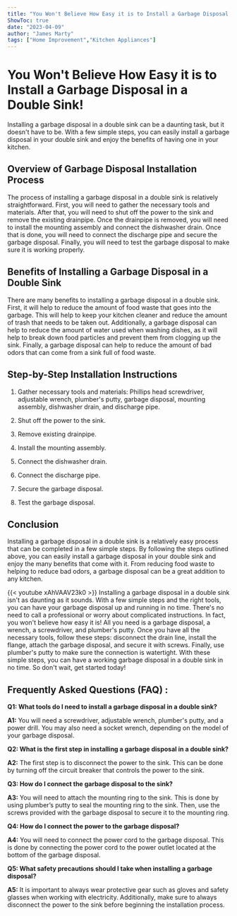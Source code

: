 ```yaml
---
title: "You Won't Believe How Easy it is to Install a Garbage Disposal in a Double Sink!"
ShowToc: true 
date: "2023-04-09"
author: "James Marty" 
tags: ["Home Improvement","Kitchen Appliances"]
---
```

# You Won't Believe How Easy it is to Install a Garbage Disposal in a Double Sink!

Installing a garbage disposal in a double sink can be a daunting task, but it doesn't have to be. With a few simple steps, you can easily install a garbage disposal in your double sink and enjoy the benefits of having one in your kitchen.

## Overview of Garbage Disposal Installation Process

The process of installing a garbage disposal in a double sink is relatively straightforward. First, you will need to gather the necessary tools and materials. After that, you will need to shut off the power to the sink and remove the existing drainpipe. Once the drainpipe is removed, you will need to install the mounting assembly and connect the dishwasher drain. Once that is done, you will need to connect the discharge pipe and secure the garbage disposal. Finally, you will need to test the garbage disposal to make sure it is working properly.

## Benefits of Installing a Garbage Disposal in a Double Sink

There are many benefits to installing a garbage disposal in a double sink. First, it will help to reduce the amount of food waste that goes into the garbage. This will help to keep your kitchen cleaner and reduce the amount of trash that needs to be taken out. Additionally, a garbage disposal can help to reduce the amount of water used when washing dishes, as it will help to break down food particles and prevent them from clogging up the sink. Finally, a garbage disposal can help to reduce the amount of bad odors that can come from a sink full of food waste.

## Step-by-Step Installation Instructions

1. Gather necessary tools and materials: Phillips head screwdriver, adjustable wrench, plumber's putty, garbage disposal, mounting assembly, dishwasher drain, and discharge pipe.

2. Shut off the power to the sink.

3. Remove existing drainpipe.

4. Install the mounting assembly.

5. Connect the dishwasher drain.

6. Connect the discharge pipe.

7. Secure the garbage disposal.

8. Test the garbage disposal.

## Conclusion

Installing a garbage disposal in a double sink is a relatively easy process that can be completed in a few simple steps. By following the steps outlined above, you can easily install a garbage disposal in your double sink and enjoy the many benefits that come with it. From reducing food waste to helping to reduce bad odors, a garbage disposal can be a great addition to any kitchen.

{{< youtube xAhVAAV23k0 >}} 
Installing a garbage disposal in a double sink isn't as daunting as it sounds. With a few simple steps and the right tools, you can have your garbage disposal up and running in no time. There's no need to call a professional or worry about complicated instructions. In fact, you won't believe how easy it is! All you need is a garbage disposal, a wrench, a screwdriver, and plumber's putty. Once you have all the necessary tools, follow these steps: disconnect the drain line, install the flange, attach the garbage disposal, and secure it with screws. Finally, use plumber's putty to make sure the connection is watertight. With these simple steps, you can have a working garbage disposal in a double sink in no time. So don't wait, get started today!

## Frequently Asked Questions (FAQ) :
**Q1: What tools do I need to install a garbage disposal in a double sink?**

**A1:** You will need a screwdriver, adjustable wrench, plumber's putty, and a power drill. You may also need a socket wrench, depending on the model of your garbage disposal. 

**Q2: What is the first step in installing a garbage disposal in a double sink?**

**A2:** The first step is to disconnect the power to the sink. This can be done by turning off the circuit breaker that controls the power to the sink. 

**Q3: How do I connect the garbage disposal to the sink?**

**A3:** You will need to attach the mounting ring to the sink. This is done by using plumber’s putty to seal the mounting ring to the sink. Then, use the screws provided with the garbage disposal to secure it to the mounting ring. 

**Q4: How do I connect the power to the garbage disposal?**

**A4:** You will need to connect the power cord to the garbage disposal. This is done by connecting the power cord to the power outlet located at the bottom of the garbage disposal. 

**Q5: What safety precautions should I take when installing a garbage disposal?**

**A5:** It is important to always wear protective gear such as gloves and safety glasses when working with electricity. Additionally, make sure to always disconnect the power to the sink before beginning the installation process.





